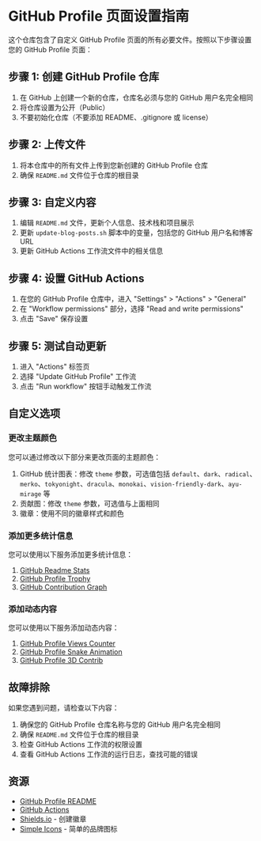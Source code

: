 # GitHub Profile 页面设置指南

这个仓库包含了自定义 GitHub Profile 页面的所有必要文件。按照以下步骤设置您的 GitHub Profile 页面：

## 步骤 1: 创建 GitHub Profile 仓库

1. 在 GitHub 上创建一个新的仓库，仓库名必须与您的 GitHub 用户名完全相同
2. 将仓库设置为公开（Public）
3. 不要初始化仓库（不要添加 README、.gitignore 或 license）

## 步骤 2: 上传文件

1. 将本仓库中的所有文件上传到您新创建的 GitHub Profile 仓库
2. 确保 `README.md` 文件位于仓库的根目录

## 步骤 3: 自定义内容

1. 编辑 `README.md` 文件，更新个人信息、技术栈和项目展示
2. 更新 `update-blog-posts.sh` 脚本中的变量，包括您的 GitHub 用户名和博客 URL
3. 更新 GitHub Actions 工作流文件中的相关信息

## 步骤 4: 设置 GitHub Actions

1. 在您的 GitHub Profile 仓库中，进入 "Settings" > "Actions" > "General"
2. 在 "Workflow permissions" 部分，选择 "Read and write permissions"
3. 点击 "Save" 保存设置

## 步骤 5: 测试自动更新

1. 进入 "Actions" 标签页
2. 选择 "Update GitHub Profile" 工作流
3. 点击 "Run workflow" 按钮手动触发工作流

## 自定义选项

### 更改主题颜色

您可以通过修改以下部分来更改页面的主题颜色：

1. GitHub 统计图表：修改 `theme` 参数，可选值包括 `default`、`dark`、`radical`、`merko`、`tokyonight`、`dracula`、`monokai`、`vision-friendly-dark`、`ayu-mirage` 等
2. 贡献图：修改 `theme` 参数，可选值与上面相同
3. 徽章：使用不同的徽章样式和颜色

### 添加更多统计信息

您可以使用以下服务添加更多统计信息：

1. [GitHub Readme Stats](https://github.com/anuraghazra/github-readme-stats)
2. [GitHub Profile Trophy](https://github.com/ryo-ma/github-profile-trophy)
3. [GitHub Contribution Graph](https://github.com/Ashutosh00710/github-readme-activity-graph)

### 添加动态内容

您可以使用以下服务添加动态内容：

1. [GitHub Profile Views Counter](https://github.com/antonkomarev/github-profile-views-counter)
2. [GitHub Profile Snake Animation](https://github.com/Platane/snk)
3. [GitHub Profile 3D Contrib](https://github.com/yoshi389111/github-profile-3d-contrib)

## 故障排除

如果您遇到问题，请检查以下内容：

1. 确保您的 GitHub Profile 仓库名称与您的 GitHub 用户名完全相同
2. 确保 `README.md` 文件位于仓库的根目录
3. 检查 GitHub Actions 工作流的权限设置
4. 查看 GitHub Actions 工作流的运行日志，查找可能的错误

## 资源

- [GitHub Profile README](https://docs.github.com/en/account-and-profile/setting-up-and-managing-your-github-profile/customizing-your-profile/managing-your-profile-readme)
- [GitHub Actions](https://docs.github.com/en/actions)
- [Shields.io](https://shields.io/) - 创建徽章
- [Simple Icons](https://simpleicons.org/) - 简单的品牌图标
